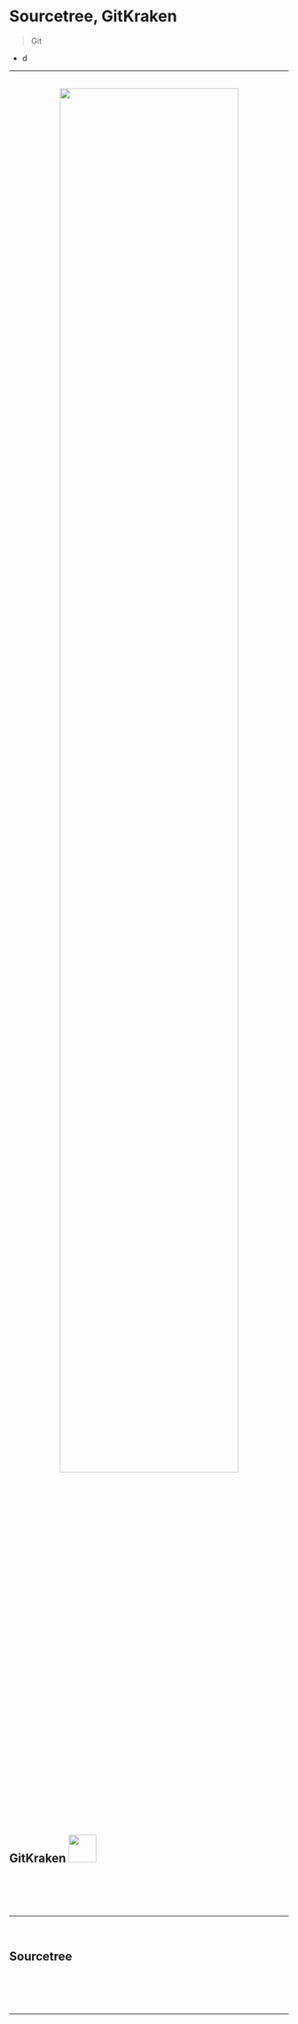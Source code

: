 # Sourcetree, GitKraken
> Git 
* d

<hr>
<br>

<div align="center">
  <img 
       width="80%" 
       src="https://user-images.githubusercontent.com/37537227/183233327-c1d33945-db47-4f71-8580-7c575ee8949a.png"
  > 
</div>

## GitKraken <img height = "50px" src="https://user-images.githubusercontent.com/37537227/183233200-5b7404c8-0a03-43d5-ad4a-fc738af4212d.png">
#### 

<br>

### 

<br>
<hr>
<br>

## Sourcetree
#### 

<br>

### 

<br>
<hr>
<br>
